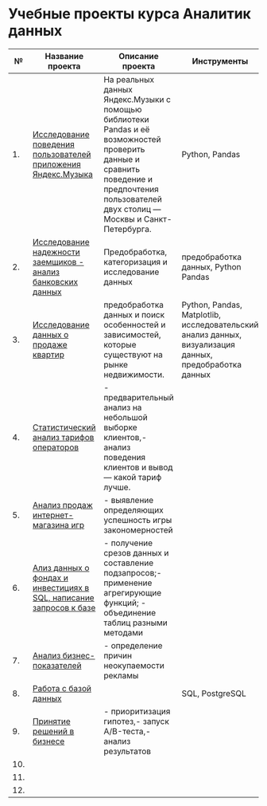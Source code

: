 # Учебные проекты курса Аналитик данных
|№|Название проекта|Описание проекта|Инструменты|
|---|--------|-------------------------------|------------------------------------------|
|1.| [Исследование поведения пользователей приложения Яндекс.Музыка](https://github.com/romanzaytsew/DA-projects/blob/main/Исследование%20поведения%20пользователей%20приложения%20Яндекс.Музыка/music_1.ipynb) | На реальных данных Яндекс.Музыки c помощью библиотеки Pandas и её возможностей проверить данные и сравнить поведение и предпочтения пользователей двух столиц — Москвы и Санкт-Петербурга. | Python, Pandas |
|2.| [Исследование надежности заемщиков - анализ банковских данных](https://github.com/romanzaytsew/DA-projects/tree/main/Исследование%20надежности%20заемщиков) |Предобработка, категоризация и исследование данных |предобработка данных, Python Pandas |
|3.| [Исследование данных о продаже квартир](https://github.com/romanzaytsew/DA-projects/tree/main/Исследование%20данных%20о%20продаже%20квартир)|предобработка данных и поиск особенностей и зависимостей, которые существуют на рынке недвижимости.|Python, Pandas, Matplotlib, исследовательский анализ данных, визуализация данных, предобработка данных|
|4.| [Статистический анализ тарифов операторов]()|- предварительный анализ на небольшой выборке клиентов,- анализ поведения клиентов и вывод — какой тариф лучше.||
|5.| [Анализ продаж интернет-магазина игр]()|- выявление определяющих успешность игры закономерностей||
|6.| [Ализ данных о фондах и инвестициях в SQL, написание запросов к базе]()|- получение срезов данных и составление подзапросов;- применение агрегирующие функций; - объединение таблиц разными методами||
|7.| [Анализ бизнес-показателей]()|- определение причин неокупаемости рекламы||
|8.| [Работа с базой данных]()||SQL, PostgreSQL|
|9.| [Принятие решений в бизнесе]()|- приоритизация гипотез,- запуск A/B-теста,- анализ результатов||
|10.|[]()|||
|11.|[]()|||
|12.|[]()|||
